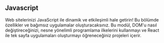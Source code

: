 ## Javascript
Web sitelerinizi JavaScript ile dinamik ve etkileşimli hale getirin! Bu bölümde özellikler ve bağımsız uygulamalar oluşturacaksınız. Bu modül, DOM'u nasıl değiştireceğinizi, nesne yönelimli programlama ilkelerini kullanmayı ve React ile tek sayfa uygulamaları oluşturmayı öğreneceğiniz projeleri içerir.